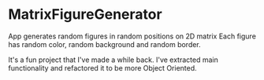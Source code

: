 # MatrixFigureGenerator
App generates random figures in random positions on 2D matrix
Each figure has random color, random background and random border. 

It's a fun project that I've made a while back. 
I've extracted main functionality and refactored it to be more Object Oriented. 
